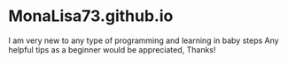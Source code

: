 # MonaLisa73.github.io

I am very new to any type of programming and learning in baby steps
Any helpful tips as a beginner would be appreciated, Thanks!
